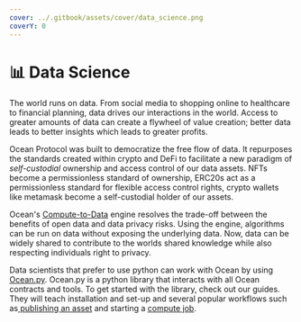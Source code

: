 ```yaml
---
cover: ../.gitbook/assets/cover/data_science.png
coverY: 0
---
```


# 📊 Data Science

The world runs on data. From social media to shopping online to healthcare to financial planning, data drives our interactions in the world. Access to greater amounts of data can create a flywheel of value creation; better data leads to better insights which leads to greater profits.&#x20;



Ocean Protocol was built to democratize the free flow of data. It repurposes the standards created within crypto and DeFi to facilitate a new paradigm of _self-custodial_ ownership and access control of our data assets. NFTs become a permissionless standard of ownership, ERC20s act as a permissionless standard for flexible access control rights, crypto wallets like metamask become a self-custodial holder of our assets.&#x20;



Ocean's [Compute-to-Data](../developers/compute-to-data/) engine resolves the trade-off between the benefits of open data and data privacy risks. Using the engine, algorithms can be run on data without exposing the underlying data. Now, data can be widely shared to contribute to the worlds shared knowledge while also respecting individuals right to privacy.





Data scientists that prefer to use python can work with Ocean by using [Ocean.py](../developers/ocean.py/). Ocean.py is a python library that interacts with all Ocean contracts and tools. To get started with the library, check out our guides. They will teach installation and set-up and several popular workflows such as[ publishing an asset](../developers/ocean.py/publish-flow.md) and starting a [compute job](../developers/ocean.py/compute-flow.md).



